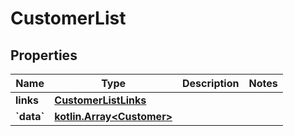 # CustomerList

## Properties
Name | Type | Description | Notes
------------ | ------------- | ------------- | -------------
**links** | [**CustomerListLinks**](CustomerListLinks.md) |  | 
**&#x60;data&#x60;** | [**kotlin.Array&lt;Customer&gt;**](Customer.md) |  | 
